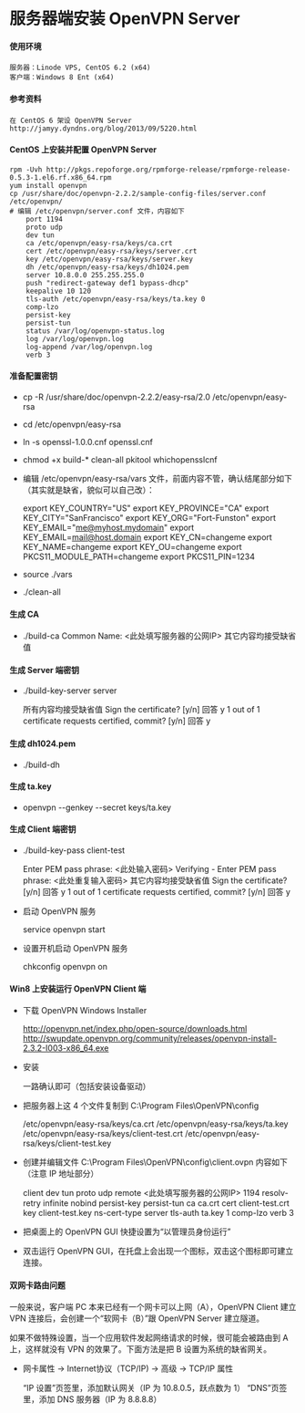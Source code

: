 服务器端安装 OpenVPN Server
===========================

#### 使用环境

	服务器：Linode VPS, CentOS 6.2 (x64)
	客户端：Windows 8 Ent (x64)

#### 参考资料

	在 CentOS 6 架设 OpenVPN Server
	http://jamyy.dyndns.org/blog/2013/09/5220.html

#### CentOS 上安装并配置 OpenVPN Server

	rpm -Uvh http://pkgs.repoforge.org/rpmforge-release/rpmforge-release-0.5.3-1.el6.rf.x86_64.rpm
	yum install openvpn
	cp /usr/share/doc/openvpn-2.2.2/sample-config-files/server.conf /etc/openvpn/
	# 编辑 /etc/openvpn/server.conf 文件，内容如下
		port 1194
		proto udp
		dev tun
		ca /etc/openvpn/easy-rsa/keys/ca.crt
		cert /etc/openvpn/easy-rsa/keys/server.crt
		key /etc/openvpn/easy-rsa/keys/server.key
		dh /etc/openvpn/easy-rsa/keys/dh1024.pem
		server 10.8.0.0 255.255.255.0
		push "redirect-gateway def1 bypass-dhcp"
		keepalive 10 120
		tls-auth /etc/openvpn/easy-rsa/keys/ta.key 0
		comp-lzo
		persist-key
		persist-tun
		status /var/log/openvpn-status.log
		log /var/log/openvpn.log
		log-append /var/log/openvpn.log
		verb 3

#### 准备配置密钥

* cp -R /usr/share/doc/openvpn-2.2.2/easy-rsa/2.0 /etc/openvpn/easy-rsa
* cd /etc/openvpn/easy-rsa
* ln -s openssl-1.0.0.cnf openssl.cnf
* chmod +x build-* clean-all pkitool whichopensslcnf
* 编辑 /etc/openvpn/easy-rsa/vars 文件，前面内容不管，确认结尾部分如下（其实就是缺省，貌似可以自己改）：

	export KEY_COUNTRY="US"
	export KEY_PROVINCE="CA"
	export KEY_CITY="SanFrancisco"
	export KEY_ORG="Fort-Funston"
	export KEY_EMAIL="me@myhost.mydomain"
	export KEY_EMAIL=mail@host.domain
	export KEY_CN=changeme
	export KEY_NAME=changeme
	export KEY_OU=changeme
	export PKCS11_MODULE_PATH=changeme
	export PKCS11_PIN=1234

* source ./vars
* ./clean-all

#### 生成 CA

* ./build-ca
	Common Name: <此处填写服务器的公网IP>
	其它内容均接受缺省值

#### 生成 Server 端密钥

* ./build-key-server server

	所有内容均接受缺省值
	Sign the certificate? [y/n] 回答 y
	1 out of 1 certificate requests certified, commit? [y/n] 回答 y

#### 生成 dh1024.pem

* ./build-dh

#### 生成 ta.key

* openvpn --genkey --secret keys/ta.key

#### 生成 Client 端密钥

* ./build-key-pass client-test

	Enter PEM pass phrase: <此处输入密码>
	Verifying - Enter PEM pass phrase: <此处重复输入密码>
	其它内容均接受缺省值
	Sign the certificate? [y/n] 回答 y
	1 out of 1 certificate requests certified, commit? [y/n] 回答 y

* 启动 OpenVPN 服务

	service openvpn start

* 设置开机启动 OpenVPN 服务

	chkconfig openvpn on

#### Win8 上安装运行 OpenVPN Client 端

* 下载 OpenVPN Windows Installer

	http://openvpn.net/index.php/open-source/downloads.html
	http://swupdate.openvpn.org/community/releases/openvpn-install-2.3.2-I003-x86_64.exe

* 安装

	一路确认即可（包括安装设备驱动）

* 把服务器上这 4 个文件复制到 C:\Program Files\OpenVPN\config

	/etc/openvpn/easy-rsa/keys/ca.crt
	/etc/openvpn/easy-rsa/keys/ta.key
	/etc/openvpn/easy-rsa/keys/client-test.crt
	/etc/openvpn/easy-rsa/keys/client-test.key

* 创建并编辑文件 C:\Program Files\OpenVPN\config\client.ovpn 内容如下（注意 IP 地址部分）

	client
	dev tun
	proto udp
	remote <此处填写服务器的公网IP> 1194
	resolv-retry infinite
	nobind
	persist-key
	persist-tun
	ca ca.crt
	cert client-test.crt
	key client-test.key
	ns-cert-type server
	tls-auth ta.key 1
	comp-lzo
	verb 3

* 把桌面上的 OpenVPN GUI 快捷设置为“以管理员身份运行”

* 双击运行 OpenVPN GUI，在托盘上会出现一个图标，双击这个图标即可建立连接。

#### 双网卡路由问题

一般来说，客户端 PC 本来已经有一个网卡可以上网（A），OpenVPN Client 建立 VPN 连接后，会创建一个“软网卡（B）”跟 OpenVPN Server 建立隧道。

如果不做特殊设置，当一个应用软件发起网络请求的时候，很可能会被路由到 A 上，这样就没有 VPN 的效果了。下面方法是把 B 设置为系统的缺省网关。

* 网卡属性 → Internet协议（TCP/IP) → 高级 → TCP/IP 属性

	“IP 设置”页签里，添加默认网关（IP 为 10.8.0.5，跃点数为 1）
	“DNS”页签里，添加 DNS 服务器（IP 为 8.8.8.8）
